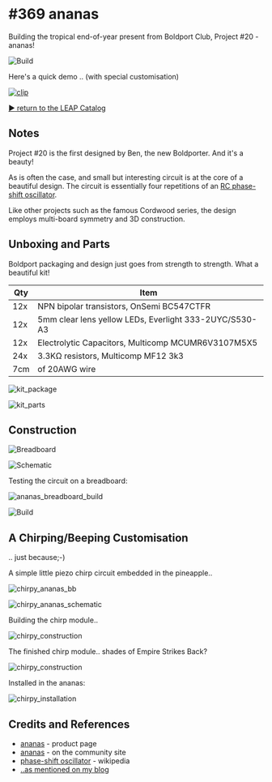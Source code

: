 # #369 ananas

Building the tropical end-of-year present from Boldport Club, Project #20 - ananas!

![Build](./assets/ananas_build.jpg?raw=true)

Here's a quick demo .. (with special customisation)

[![clip](http://img.youtube.com/vi/r5lmMHbLu4c/0.jpg)](http://www.youtube.com/watch?v=r5lmMHbLu4c)

[:arrow_forward: return to the LEAP Catalog](http://leap.tardate.com)

## Notes

Project #20 is the first designed by Ben, the new Boldporter. And it's a beauty!

As is often the case, and small but interesting circuit is at the core of a beautiful design.
The circuit is essentially four repetitions of an [RC phase-shift oscillator](https://en.wikipedia.org/wiki/Phase-shift_oscillator).

Like other projects such as the famous Cordwood series, the design employs multi-board symmetry and 3D construction.

## Unboxing and Parts

Boldport packaging and design just goes from strength to strength. What a beautiful kit!

| Qty | Item                                                    |
|-----|---------------------------------------------------------|
| 12x | NPN bipolar transistors, OnSemi BC547CTFR               |
| 12x | 5mm clear lens yellow LEDs, Everlight 333-2UYC/S530-A3  |
| 12x | Electrolytic Capacitors, Multicomp MCUMR6V3107M5X5      |
| 24x | 3.3KΩ resistors, Multicomp MF12 3k3                     |
| 7cm | of 20AWG wire                                           |

![kit_package](./assets/kit_package.jpg?raw=true)

![kit_parts](./assets/kit_parts.jpg?raw=true)

## Construction

![Breadboard](./assets/ananas_bb.jpg?raw=true)

![Schematic](./assets/ananas_schematic.jpg?raw=true)

Testing the circuit on a breadboard:

![ananas_breadboard_build](./assets/ananas_breadboard_build.jpg?raw=true)

![Build](./assets/ananas_build.jpg?raw=true)


## A Chirping/Beeping Customisation

.. just because;-)

A simple little piezo chirp circuit embedded in the pineapple..

![chirpy_ananas_bb](./assets/chirpy_ananas_bb.jpg?raw=true)

![chirpy_ananas_schematic](./assets/chirpy_ananas_schematic.jpg?raw=true)

Building the chirp module..

![chirpy_construction](./assets/chirpy_construction.jpg?raw=true)

The finished chirp module.. shades of Empire Strikes Back?

![chirpy_construction](./assets/chirpy_construction.jpg?raw=true)

Installed in the ananas:

![chirpy_installation](./assets/chirpy_installation.jpg?raw=true)

## Credits and References
* [ananas](https://www.boldport.com/products/ananas) - product page
* [ananas](http://community.boldport.club/projects/p20-ananas/) - on the community site
* [phase-shift oscillator](https://en.wikipedia.org/wiki/Phase-shift_oscillator) - wikipedia
* [..as mentioned on my blog](http://blog.tardate.com/2018/01/leap369-my-beeping-boldport-ananas.html)
